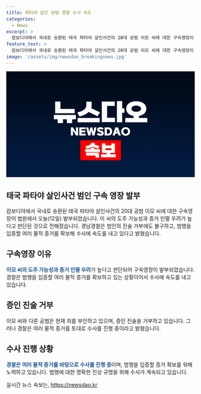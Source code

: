 ```yaml
---
title: 파타야 살인 공범 경찰 수사 속도
categories:
  - News
excerpt: >
  캄보디아에서 국내로 송환된 태국 파타야 살인사건의 20대 공범 이모 씨에 대한 구속영장이 법원에서 발부됐습니다. 경찰은 진술을 거부하고 있는 이 씨와 공범의 부인에도 불구하고 범행을 입증할 여러 물적 증거를 확보해 수사에 속도를 내고 있다고 밝혔습니다.
feature_text: >
  캄보디아에서 국내로 송환된 태국 파타야 살인사건의 20대 공범 이모 씨에 대한 구속영장이 법원에서 발부됐습니다. 경찰은 진술을 거부하고 있는 이 씨와 공범의 부인에도 불구하고 범행을 입증할 여러 물적 증거를 확보해 수사에 속도를 내고 있다고 밝혔습니다.
image: '/assets/img/newsdao_breakingnews.jpg'
---
```


<p><img src="/assets/img/newsdao_breakingnews.jpg" alt="flaretime 속보" /></p>

<h2 data-ke-size="size26">태국 파타야 살인사건 범인 구속 영장 발부</h2>

<p data-ke-size="size16">캄보디아에서 국내로 송환된 태국 파타야 살인사건의 20대 공범 이모 씨에 대한 구속영장이 법원에서 오늘(12일) 발부되었습니다. 이 씨의 도주 가능성과 증거 인멸 우려가 높다고 판단된 것으로 전해졌습니다. 경남경찰은 범인의 진술 거부에도 불구하고, 범행을 입증할 여러 물적 증거를 확보해 수사에 속도를 내고 있다고 밝혔습니다.</p>

<h2 data-ke-size="size24">구속영장 이유</h2>

<p data-ke-size="size16"><b><span style="color: #1a5490;">이모 씨의 도주 가능성과 증거 인멸 우려</span></b>가 높다고 판단되어 구속영장이 발부되었습니다. 경찰은 범행을 입증할 여러 물적 증거를 확보하고 있는 상황이어서 수사에 속도를 내고 있습니다.</p>

<h2 data-ke-size="size24">증인 진술 거부</h2>

<p data-ke-size="size16">이모 씨와 다른 공범은 현재 죄를 부인하고 있으며, 증인 진술을 거부하고 있습니다. 그러나 경찰은 여러 물적 증거를 토대로 수사를 진행 중이라고 밝혔습니다.</p>

<h2 data-ke-size="size24">수사 진행 상황</h2>

<p data-ke-size="size16"><b><span style="color: #1a5490;">경찰은 여러 물적 증거를 바탕으로 수사를 진행 중</span></b>이며, 범행을 입증할 증거 확보를 위해 노력하고 있습니다. 범행에 대한 명확한 진상 규명을 위해 수사가 계속되고 있습니다.</p>
실시간 뉴스 속보는, <a href="https://newsdao.kr" rel="dofollow">https://newsdao.kr</a>


